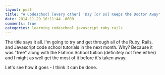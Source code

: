 ```yaml
---
layout: post
title: "A Codeschool [every other] 'Day [or so] Keeps the Doctor Away"
date: 2014-11-29 16:11:44 -0800
comments: true
categories: learning codeschool javascript ruby rails 
---
```

The title says it all. I'm going to try and get through all of the Ruby, Rails, and Javascript code school tutorials in the next month. Why? Because it was "free" along with the Flatiron School tuition (definitely not free either) and I might as well get the most of it before it's taken away.

Let's see how it goes - I think it can be done.

